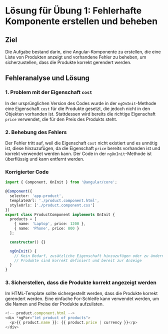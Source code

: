 # Lösung für Übung 1: Fehlerhafte Komponente erstellen und beheben

## Ziel
Die Aufgabe bestand darin, eine Angular-Komponente zu erstellen, die eine Liste von Produkten anzeigt und vorhandene Fehler zu beheben, um sicherzustellen, dass die Produkte korrekt gerendert werden.

## Fehleranalyse und Lösung

### 1. Problem mit der Eigenschaft `cost`
In der ursprünglichen Version des Codes wurde in der `ngOnInit`-Methode eine Eigenschaft `cost` für die Produkte gesetzt, die jedoch nicht in den Objekten vorhanden ist. Stattdessen wird bereits die richtige Eigenschaft `price` verwendet, die für den Preis des Produkts steht.

### 2. Behebung des Fehlers
Der Fehler tritt auf, weil die Eigenschaft `cost` nicht existiert und es unnötig ist, diese hinzuzufügen, da die Eigenschaft `price` bereits vorhanden ist und korrekt verwendet werden kann. Der Code in der `ngOnInit`-Methode ist überflüssig und kann entfernt werden.

### Korrigierter Code

```typescript
import { Component, OnInit } from '@angular/core';

@Component({
  selector: 'app-product',
  templateUrl: './product.component.html',
  styleUrls: ['./product.component.css']
})
export class ProductComponent implements OnInit {
  products = [
    { name: 'Laptop', price: 1200 },
    { name: 'Phone', price: 800 }
  ];

  constructor() {}

  ngOnInit() {
    // Kein Bedarf, zusätzliche Eigenschaft hinzuzufügen oder zu ändern
    // Produkte sind korrekt definiert und bereit zur Anzeige
  }
}
```

### 3. Sicherstellen, dass die Produkte korrekt angezeigt werden
Im HTML-Template sollte sichergestellt werden, dass die Produkte korrekt gerendert werden. Eine einfache For-Schleife kann verwendet werden, um die Namen und Preise der Produkte aufzulisten.

```typescript
<!-- product.component.html -->
<div *ngFor="let product of products">
  <p>{{ product.name }}: {{ product.price | currency }}</p>
</div>
```